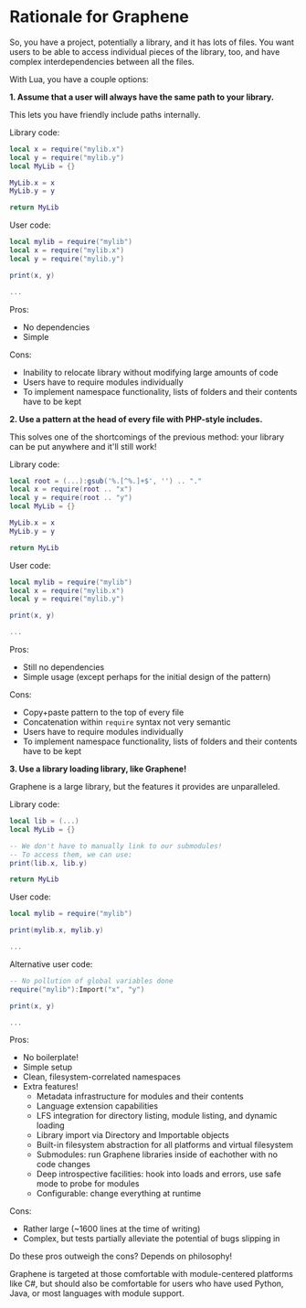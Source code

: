# Rationale for Graphene
So, you have a project, potentially a library, and it has lots of files. You want users to be able to access individual pieces of the library, too, and have complex interdependencies between all the files.

With Lua, you have a couple options:

**1. Assume that a user will always have the same path to your library.**

This lets you have friendly include paths internally.

Library code:
```lua
local x = require("mylib.x")
local y = require("mylib.y")
local MyLib = {}

MyLib.x = x
MyLib.y = y

return MyLib
```

User code:
```lua
local mylib = require("mylib")
local x = require("mylib.x")
local y = require("mylib.y")

print(x, y)

...
```

Pros:
- No dependencies
- Simple

Cons:
- Inability to relocate library without modifying large amounts of code
- Users have to require modules individually
- To implement namespace functionality, lists of folders and their contents have to be kept

**2. Use a pattern at the head of every file with PHP-style includes.**

This solves one of the shortcomings of the previous method: your library can be put anywhere and it'll still work!

Library code:
```lua
local root = (...):gsub('%.[^%.]+$', '') .. "."
local x = require(root .. "x")
local y = require(root .. "y")
local MyLib = {}

MyLib.x = x
MyLib.y = y

return MyLib
```

User code:
```lua
local mylib = require("mylib")
local x = require("mylib.x")
local y = require("mylib.y")

print(x, y)

...
```

Pros:
- Still no dependencies
- Simple usage (except perhaps for the initial design of the pattern)

Cons:
- Copy+paste pattern to the top of every file
- Concatenation within `require` syntax not very semantic
- Users have to require modules individually
- To implement namespace functionality, lists of folders and their contents have to be kept

**3. Use a library loading library, like Graphene!**

Graphene is a large library, but the features it provides are unparalleled.

Library code:
```lua
local lib = (...)
local MyLib = {}

-- We don't have to manually link to our submodules!
-- To access them, we can use:
print(lib.x, lib.y)

return MyLib
```

User code:
```lua
local mylib = require("mylib")

print(mylib.x, mylib.y)

...
```

Alternative user code:
```lua
-- No pollution of global variables done
require("mylib"):Import("x", "y")

print(x, y)

...
```

Pros:
- No boilerplate!
- Simple setup
- Clean, filesystem-correlated namespaces
- Extra features!
	- Metadata infrastructure for modules and their contents
	- Language extension capabilities
	- LFS integration for directory listing, module listing, and dynamic loading
	- Library import via Directory and Importable objects
	- Built-in filesystem abstraction for all platforms and virtual filesystem
	- Submodules: run Graphene libraries inside of eachother with no code changes
	- Deep introspective facilities: hook into loads and errors, use safe mode to probe for modules
	- Configurable: change everything at runtime

Cons:
- Rather large (~1600 lines at the time of writing)
- Complex, but tests partially alleviate the potential of bugs slipping in

Do these pros outweigh the cons? Depends on philosophy!

Graphene is targeted at those comfortable with module-centered platforms like C#, but should also be comfortable for users who have used Python, Java, or most languages with module support.